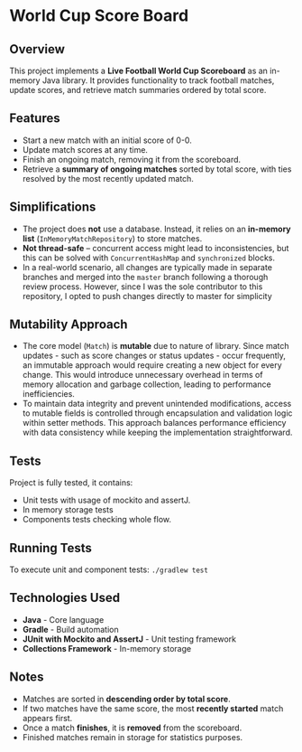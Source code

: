 # World Cup Score Board

## Overview
This project implements a **Live Football World Cup Scoreboard** as an in-memory Java library. It provides functionality to track football matches, update scores, and retrieve match summaries ordered by total score.

## Features
- Start a new match with an initial score of 0-0.
- Update match scores at any time.
- Finish an ongoing match, removing it from the scoreboard.
- Retrieve a **summary of ongoing matches** sorted by total score, with ties resolved by the most recently updated match.

## Simplifications
- The project does **not** use a database. Instead, it relies on an **in-memory list** (`InMemoryMatchRepository`) to store matches.
- **Not thread-safe** – concurrent access might lead to inconsistencies, but this can be solved with `ConcurrentHashMap` and `synchronized` blocks.
- In a real-world scenario, all changes are typically made in separate branches and merged into the `master` branch following a thorough review process. However, since I was the sole contributor to this repository, I opted to push changes directly to master for simplicity

## Mutability Approach
- The core model (`Match`) is **mutable** due to nature of library. Since match updates - such as score changes or status updates - occur frequently, an immutable approach would require creating a new object for every change. This would introduce unnecessary overhead in terms of memory allocation and garbage collection, leading to performance inefficiencies.
- To maintain data integrity and prevent unintended modifications, access to mutable fields is controlled through encapsulation and validation logic within setter methods. This approach balances performance efficiency with data consistency while keeping the implementation straightforward.

## Tests
Project is fully tested, it contains:
- Unit tests with usage of mockito and assertJ.
- In memory storage tests
- Components tests checking whole flow.

## Running Tests
To execute unit and component tests:
```./gradlew test```

## Technologies Used
- **Java** - Core language
- **Gradle** - Build automation
- **JUnit with Mockito and AssertJ** - Unit testing framework
- **Collections Framework** - In-memory storage

## Notes
- Matches are sorted in **descending order by total score**.
- If two matches have the same score, the most **recently started** match appears first.
- Once a match **finishes**, it is **removed** from the scoreboard.
- Finished matches remain in storage for statistics purposes.

